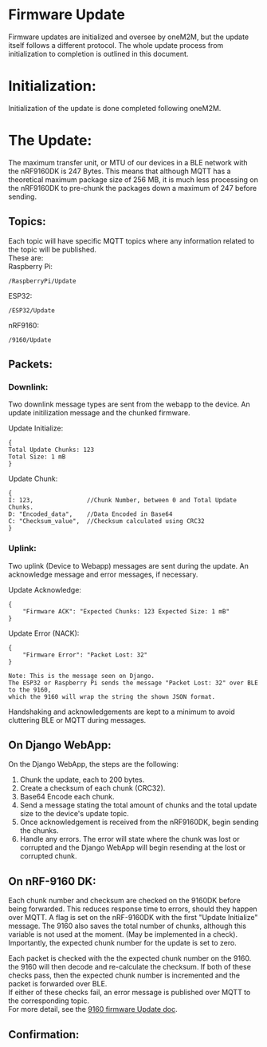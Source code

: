 # Firmware Update
Firmware updates are initialized and oversee by oneM2M, but the update itself follows a different protocol. The whole update process from initialization to completion is outlined in this document.  

# Initialization:
Initialization of the update is done completed following oneM2M.

# The Update:
The maximum transfer unit, or MTU of our devices in a BLE network with the nRF9160DK is 247 Bytes. This means that although MQTT has a theoretical maximum package size of 256 MB, it is much less processing on the nRF9160DK to pre-chunk the packages down a maximum of 247 before sending.
## Topics:
Each topic will have specific MQTT topics where any information related to the topic will be published.  
These are:  
Raspberry Pi:  
```
/RaspberryPi/Update
```
ESP32:  
```
/ESP32/Update
```
nRF9160:  
```
/9160/Update
```
## Packets:

### Downlink:
Two downlink message types are sent from the webapp to the device. An update initilization message and the chunked firmware.  
  
Update Initialize:  
```
{
Total Update Chunks: 123
Total Size: 1 mB
}
```
Update Chunk:
```
{
I: 123,               //Chunk Number, between 0 and Total Update Chunks.
D: "Encoded_data",    //Data Encoded in Base64
C: "Checksum_value",  //Checksum calculated using CRC32
}
```


### Uplink:
Two uplink (Device to Webapp) messages are sent during the update. An acknowledge message and error messages, if necessary.
  
Update Acknowledge:
```
{
    "Firmware ACK": "Expected Chunks: 123 Expected Size: 1 mB"
}
```
Update Error (NACK): 
```
{
    "Firmware Error": "Packet Lost: 32"
}
```
```
Note: This is the message seen on Django.
The ESP32 or Raspberry Pi sends the message "Packet Lost: 32" over BLE to the 9160,
which the 9160 will wrap the string the shown JSON format.
```
Handshaking and acknowledgements are kept to a minimum to avoid cluttering BLE or MQTT during messages.  

## On Django WebApp:
On the Django WebApp, the steps are the following: 
1. Chunk the update, each to 200 bytes.
2. Create a checksum of each chunk (CRC32).
3. Base64 Encode each chunk.
4. Send a message stating the total amount of chunks and the total update size to the device's update topic.
5. Once acknowledgement is received from the nRF9160DK, begin sending the chunks.
6. Handle any errors. The error will state where the chunk was lost or corrupted and the Django WebApp will begin resending at the lost or corrupted chunk.

## On nRF-9160 DK: 
Each chunk number and checksum are checked on the 9160DK before being forwarded. This reduces response time to errors, should they happen over MQTT.
A flag is set on the nRF-9160DK with the first "Update Initialize" message. The 9160 also saves the total number of chunks, although this variable is not used at the moment. (May be implemented in a check).  
Importantly, the expected chunk number for the update is set to zero.  
  
Each packet is checked with the the expected chunk number on the 9160. the 9160 will then decode and re-calculate the checksum. If both of these checks pass, then the expected chunk number is incremented and the packet is forwarded over BLE.  
If either of these checks fail, an error message is published over MQTT to the corresponding topic.  
For more detail, see the [9160 firmware Update doc](9160Update.md).
## Confirmation:
